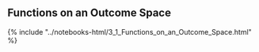 Functions on an Outcome Space
------

{% include "../notebooks-html/3_1_Functions_on_an_Outcome_Space.html" %}
